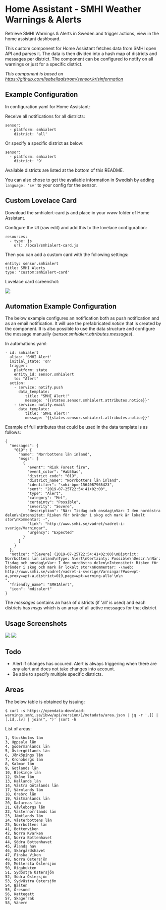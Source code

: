 # Home Assistant - SMHI Weather Warnings & Alerts
Retrieve SMHI Warnings & Alerts in Sweden and trigger actions, view in the home assistant dashboard.

This custom component for Home Assistant fetches data from SMHI open API and parses it. The data
is then divided into a hash map of districts and messages per district. The component can be configured
to notify on all warnings or just for a specific district.

*This component is based on https://github.com/isabellaalstrom/sensor.krisinformation*

## Example Configuration

In configuration.yaml for Home Assistant:

Receive all notifications for all districts:
```
sensor:
  - platform: smhialert
    district: 'all'
```
Or specify a specific district as below:
```
sensor:
  - platform: smhialert
    district: '9'
```

Available districts are listed at the bottom of this README.

You can also chose to get the available information in Swedish by adding `language: 'sv'` to your config for the sensor.

## Custom Lovelace Card

Download the smhialert-card.js and place in your *www* folder of Home Assistant.

Configure the UI (raw edit) and add this to the lovelace configuration:
```
resources:
  - type: js
    url: /local/smhialert-card.js
```

Then you can add a custom card with the following settings:
```
entity: sensor.smhialert
title: SMHI Alerts
type: 'custom:smhialert-card'
```

Lovelace card screenshot:

![](https://github.com/lallassu/smhialert/blob/master/smhialert_example3.png)

## Automation Example Configuration

The below example configures an notification both as push notification and as an email notification.
It will use the prefabricated *notice* that is created by the component. It is also possible to 
use the data structure and configure the message manually (*sensor.smhialert.attributes.messages*).

In automations.yaml:
```
- id: smhialert
  alias: 'SMHI Alert'
  initial_state: 'on'
  trigger:
    platform: state
    entity_id: sensor.smhialert
    to: "Alert"
  action:
    - service: notify.push
      data_template:
         title: "SMHI Alert!"
         message: '{{states.sensor.smhialert.attributes.notice}}'
    - service: notify.email
      data_template:
         title: 'SMHI Alert!'
         message: '{{states.sensor.smhialert.attributes.notice}}'
```

Example of full attributes that could be used in the data template is as follows:
```
{
  "messages": {
    "019": {
      "name": "Norrbottens län inland",
      "msgs": [
        {
          "event": "Risk Forest fire",
          "event_color": "#ab56ac",
          "district_code": "019",
          "district_name": "Norrbottens län inland",
          "identifier": "smhi-bpm-1564087965423",
          "sent": "2019-07-25T22:54:41+02:00",
          "type": "Alert",
          "category": "Met",
          "certainty": "Possible",
          "severity": "Severe",
          "description": "När: Tisdag och onsdag\nVar: I den nordöstra delen\nIntensitet: Risken för bränder i skog och mark är lokalt stor\nKommentar: -",
          "link": "http://www.smhi.se/vadret/vadret-i-sverige/Varningar",
          "urgency": "Expected"
        }
      ]
    }
  },
  "notice": "[Severe] (2019-07-25T22:54:41+02:00)\nDistrict: Norrbottens län inland\nType: Alert\nCertainty: Possible\nDescr:\nNär: Tisdag och onsdag\nVar: I den nordöstra delen\nIntensitet: Risken för bränder i skog och mark är lokalt stor\nKommentar: -\nweb: http://www.smhi.se/vadret/vadret-i-sverige/Varningar?#ws=wpt-a,proxy=wpt-a,district=019,page=wpt-warning-alla'\n\n                ",
  "friendly_name": "SMHIAlert",
  "icon": "mdi:alert"
}
```

The *messages* contains an hash of districts (if 'all' is used) and each districts has *msgs* which is an array of all active messages for that district.

## Usage Screenshots
![](https://github.com/lallassu/smhialert/blob/master/smhialert_example1.png)
![](https://github.com/lallassu/smhialert/blob/master/smhialert_example2.png)

## Todo
- Alert if changes has occured. Alert is always triggering when there are _any_ alert and does not
  take changes into account.
- Be able to specify multiple specific districts.

## Areas
The below table is obtained by issuing:
```
$ curl -s https://opendata-download-warnings.smhi.se/ibww/api/version/1/metadata/area.json | jq -r '.[] |  [.id,.sv] | join(", ")' |sort -h
```
List of areas:
```
1, Stockholms län
3, Uppsala län
4, Södermanlands län
5, Östergötlands län
6, Jönköpings län
7, Kronobergs län
8, Kalmar län
9, Gotlands län
10, Blekinge län
12, Skåne län
13, Hallands län
14, Västra Götalands län
17, Värmlands län
18, Örebro län
19, Västmanlands län
20, Dalarnas län
21, Gävleborgs län
22, Västernorrlands län
23, Jämtlands län
24, Västerbottens län
25, Norrbottens län
41, Bottenviken
42, Norra Kvarken
43, Norra Bottenhavet
44, Södra Bottenhavet
45, Ålands hav
46, Skärgårdshavet
47, Finska Viken
48, Norra Östersjön
49, Mellersta Östersjön
50, Rigabukten
51, Sydöstra Östersjön
52, Södra Östersjön
53, Sydvästra Östersjön
54, Bälten
55, Öresund
56, Kattegatt
57, Skagerrak
58, Vänern
```

